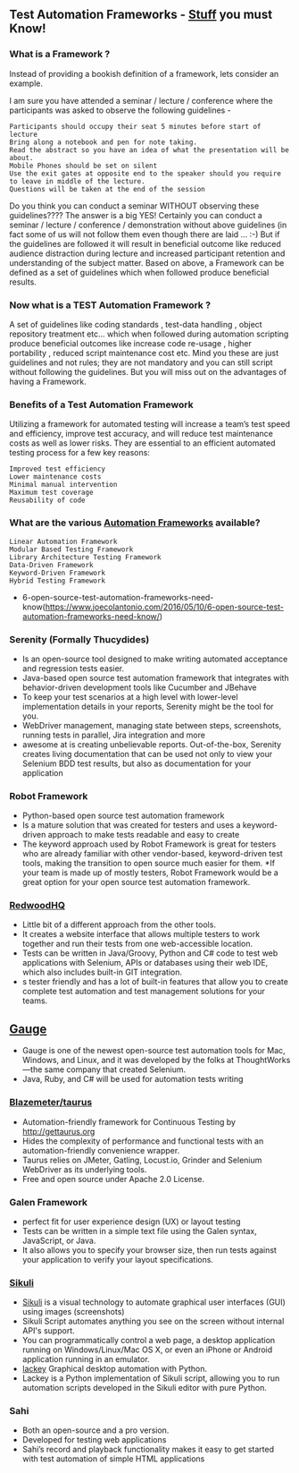 ## Test Automation Frameworks - [Stuff](https://www.guru99.com/quick-test-professional-qtp-tutorial-34.html) you must Know!

### What is a Framework ?

Instead of providing a bookish definition of a framework, lets consider an example.

I am sure you have attended a seminar / lecture / conference where the participants was asked to observe the following guidelines -

    Participants should occupy their seat 5 minutes before start of lecture
    Bring along a notebook and pen for note taking.
    Read the abstract so you have an idea of what the presentation will be about.
    Mobile Phones should be set on silent
    Use the exit gates at opposite end to the speaker should you require to leave in middle of the lecture.
    Questions will be taken at the end of the session

Do you think you can conduct a seminar WITHOUT observing these guidelines????
The answer is a big YES! Certainly you can conduct a seminar / lecture / conference / demonstration without above guidelines (in fact some of us will not follow them even though there are laid ... :-)
But if the guidelines are followed it will result in beneficial outcome like reduced audience distraction during lecture and increased participant retention and understanding of the subject matter.
Based on above, a Framework can be defined as a set of guidelines which when followed produce beneficial results. 

### Now what is a TEST Automation Framework ?

A set of guidelines like coding standards , test-data handling , object repository treatment etc... which when followed during automation scripting produce beneficial outcomes like increase code re-usage , higher portability , reduced script maintenance cost etc. Mind you these are just guidelines and not rules; they are not mandatory and you can still script without following the guidelines. But you will miss out on the advantages of having a Framework.

### Benefits of a Test Automation Framework

Utilizing a framework for automated testing will increase a team’s test speed and efficiency, improve test accuracy, and will reduce test maintenance costs as well as lower risks. They are essential to an efficient automated testing process for a few key reasons:  

    Improved test efficiency
    Lower maintenance costs
    Minimal manual intervention
    Maximum test coverage
    Reusability of code

### What are the various [Automation Frameworks](https://smartbear.com/learn/automated-testing/test-automation-frameworks/) available?

    Linear Automation Framework
    Modular Based Testing Framework
    Library Architecture Testing Framework
    Data-Driven Framework
    Keyword-Driven Framework
    Hybrid Testing Framework

* 6-open-source-test-automation-frameworks-need-know(https://www.joecolantonio.com/2016/05/10/6-open-source-test-automation-frameworks-need-know/)

### Serenity (Formally Thucydides)

* Is an open-source tool designed to make writing automated acceptance and regression tests easier.
* Java-based open source test automation framework that integrates with behavior-driven development tools like Cucumber and JBehave
*  To keep your test scenarios at a high level with lower-level implementation details in your reports, Serenity might be the tool for you.
* WebDriver management, managing state between steps, screenshots, running tests in parallel, Jira integration and more
* awesome at is creating unbelievable reports. Out-of-the-box, Serenity creates living documentation that can be used not only to view your Selenium BDD test results, but also as documentation for your application

### Robot Framework

* Python-based open source test automation framework
* Is a mature solution that was created for testers and uses a keyword-driven approach to make tests readable and easy to create
* The keyword approach used by Robot Framework is great for testers who are already familiar with other vendor-based, keyword-driven test tools, making the transition to open source much easier for them. 
*If your team is made up of mostly testers, Robot Framework would be a great option for your open source test automation framework.

### [RedwoodHQ]()

* Little bit of a different approach from the other tools.
* It creates a website interface that allows multiple testers to work together and run their tests from one web-accessible location.
* Tests can be written in Java/Groovy, Python and C# code to test web applications with Selenium, APIs or databases using their web IDE, which also includes built-in GIT integration.
* s tester friendly and has a lot of built-in features that allow you to create complete test automation and test management solutions for your teams.

## [Gauge](https://getgauge.io/)

* Gauge is one of the newest open-source test automation tools for Mac, Windows, and Linux, and it was developed by the folks at ThoughtWorks—the same company that created Selenium.
* Java, Ruby, and C# will be used for automation tests writing

### [Blazemeter/taurus](https://github.com/Blazemeter/taurus)

* Automation-friendly framework for Continuous Testing by http://gettaurus.org
* Hides the complexity of performance and functional tests with an automation-friendly convenience wrapper.
* Taurus relies on JMeter, Gatling, Locust.io, Grinder and Selenium WebDriver as its underlying tools. 
* Free and open source under Apache 2.0 License.

### Galen Framework

* perfect fit for user experience design (UX) or layout testing
* Tests can be written in a simple text file using the Galen syntax, JavaScript, or Java.
* It also allows you to specify your browser size, then run tests against your application to verify your layout specifications.

### [Sikuli](https://launchpad.net/sikuli)

* [Sikuli](https://github.com/sikuli/sikuli) is a visual technology to automate graphical user interfaces (GUI) using images (screenshots)
* Sikuli Script automates anything you see on the screen without internal API's support.
* You can programmatically control a web page, a desktop application running on Windows/Linux/Mac OS X, or even an iPhone or Android application running in an emulator.
* [lackey](https://github.com/glitchassassin/lackey) Graphical desktop automation with Python.
* Lackey is a Python implementation of Sikuli script, allowing you to run automation scripts developed in the Sikuli editor with pure Python.

### Sahi

* Both an open-source and a pro version.
* Developed for testing web applications
* Sahi’s record and playback functionality makes it easy to get started with test automation of simple HTML applications

